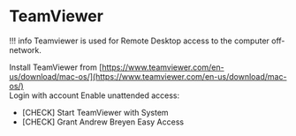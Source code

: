 # TeamViewer

!!! info
    Teamviewer is used for Remote Desktop access to the computer off-network. 

Install TeamViewer from [https://www.teamviewer.com/en-us/download/mac-os/](https://www.teamviewer.com/en-us/download/mac-os/)  
Login with account
Enable unattended access:

- [CHECK] Start TeamViewer with System
- [CHECK] Grant Andrew Breyen Easy Access
